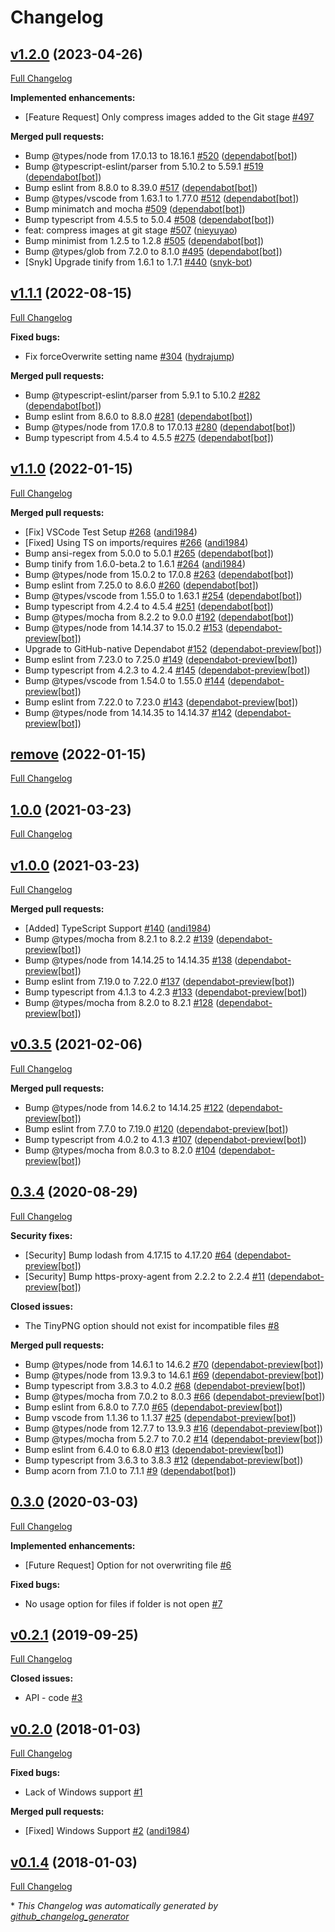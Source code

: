 # Changelog

## [v1.2.0](https://github.com/andi1984/vscode-tinypng/tree/v1.2.0) (2023-04-26)

[Full Changelog](https://github.com/andi1984/vscode-tinypng/compare/v1.1.1...v1.2.0)

**Implemented enhancements:**

- \[Feature Request\] Only compress images added to the Git stage [\#497](https://github.com/andi1984/vscode-tinypng/issues/497)

**Merged pull requests:**

- Bump @types/node from 17.0.13 to 18.16.1 [\#520](https://github.com/andi1984/vscode-tinypng/pull/520) ([dependabot[bot]](https://github.com/apps/dependabot))
- Bump @typescript-eslint/parser from 5.10.2 to 5.59.1 [\#519](https://github.com/andi1984/vscode-tinypng/pull/519) ([dependabot[bot]](https://github.com/apps/dependabot))
- Bump eslint from 8.8.0 to 8.39.0 [\#517](https://github.com/andi1984/vscode-tinypng/pull/517) ([dependabot[bot]](https://github.com/apps/dependabot))
- Bump @types/vscode from 1.63.1 to 1.77.0 [\#512](https://github.com/andi1984/vscode-tinypng/pull/512) ([dependabot[bot]](https://github.com/apps/dependabot))
- Bump minimatch and mocha [\#509](https://github.com/andi1984/vscode-tinypng/pull/509) ([dependabot[bot]](https://github.com/apps/dependabot))
- Bump typescript from 4.5.5 to 5.0.4 [\#508](https://github.com/andi1984/vscode-tinypng/pull/508) ([dependabot[bot]](https://github.com/apps/dependabot))
- feat: compress images at git stage [\#507](https://github.com/andi1984/vscode-tinypng/pull/507) ([nieyuyao](https://github.com/nieyuyao))
- Bump minimist from 1.2.5 to 1.2.8 [\#505](https://github.com/andi1984/vscode-tinypng/pull/505) ([dependabot[bot]](https://github.com/apps/dependabot))
- Bump @types/glob from 7.2.0 to 8.1.0 [\#495](https://github.com/andi1984/vscode-tinypng/pull/495) ([dependabot[bot]](https://github.com/apps/dependabot))
- \[Snyk\] Upgrade tinify from 1.6.1 to 1.7.1 [\#440](https://github.com/andi1984/vscode-tinypng/pull/440) ([snyk-bot](https://github.com/snyk-bot))

## [v1.1.1](https://github.com/andi1984/vscode-tinypng/tree/v1.1.1) (2022-08-15)

[Full Changelog](https://github.com/andi1984/vscode-tinypng/compare/v1.1.0...v1.1.1)

**Fixed bugs:**

- Fix forceOverwrite setting name [\#304](https://github.com/andi1984/vscode-tinypng/pull/304) ([hydrajump](https://github.com/hydrajump))

**Merged pull requests:**

- Bump @typescript-eslint/parser from 5.9.1 to 5.10.2 [\#282](https://github.com/andi1984/vscode-tinypng/pull/282) ([dependabot[bot]](https://github.com/apps/dependabot))
- Bump eslint from 8.6.0 to 8.8.0 [\#281](https://github.com/andi1984/vscode-tinypng/pull/281) ([dependabot[bot]](https://github.com/apps/dependabot))
- Bump @types/node from 17.0.8 to 17.0.13 [\#280](https://github.com/andi1984/vscode-tinypng/pull/280) ([dependabot[bot]](https://github.com/apps/dependabot))
- Bump typescript from 4.5.4 to 4.5.5 [\#275](https://github.com/andi1984/vscode-tinypng/pull/275) ([dependabot[bot]](https://github.com/apps/dependabot))

## [v1.1.0](https://github.com/andi1984/vscode-tinypng/tree/v1.1.0) (2022-01-15)

[Full Changelog](https://github.com/andi1984/vscode-tinypng/compare/remove...v1.1.0)

**Merged pull requests:**

- \[Fix\] VSCode Test Setup [\#268](https://github.com/andi1984/vscode-tinypng/pull/268) ([andi1984](https://github.com/andi1984))
- \[Fixed\] Using TS on imports/requires [\#266](https://github.com/andi1984/vscode-tinypng/pull/266) ([andi1984](https://github.com/andi1984))
- Bump ansi-regex from 5.0.0 to 5.0.1 [\#265](https://github.com/andi1984/vscode-tinypng/pull/265) ([dependabot[bot]](https://github.com/apps/dependabot))
- Bump tinify from 1.6.0-beta.2 to 1.6.1 [\#264](https://github.com/andi1984/vscode-tinypng/pull/264) ([andi1984](https://github.com/andi1984))
- Bump @types/node from 15.0.2 to 17.0.8 [\#263](https://github.com/andi1984/vscode-tinypng/pull/263) ([dependabot[bot]](https://github.com/apps/dependabot))
- Bump eslint from 7.25.0 to 8.6.0 [\#260](https://github.com/andi1984/vscode-tinypng/pull/260) ([dependabot[bot]](https://github.com/apps/dependabot))
- Bump @types/vscode from 1.55.0 to 1.63.1 [\#254](https://github.com/andi1984/vscode-tinypng/pull/254) ([dependabot[bot]](https://github.com/apps/dependabot))
- Bump typescript from 4.2.4 to 4.5.4 [\#251](https://github.com/andi1984/vscode-tinypng/pull/251) ([dependabot[bot]](https://github.com/apps/dependabot))
- Bump @types/mocha from 8.2.2 to 9.0.0 [\#192](https://github.com/andi1984/vscode-tinypng/pull/192) ([dependabot[bot]](https://github.com/apps/dependabot))
- Bump @types/node from 14.14.37 to 15.0.2 [\#153](https://github.com/andi1984/vscode-tinypng/pull/153) ([dependabot-preview[bot]](https://github.com/apps/dependabot-preview))
- Upgrade to GitHub-native Dependabot [\#152](https://github.com/andi1984/vscode-tinypng/pull/152) ([dependabot-preview[bot]](https://github.com/apps/dependabot-preview))
- Bump eslint from 7.23.0 to 7.25.0 [\#149](https://github.com/andi1984/vscode-tinypng/pull/149) ([dependabot-preview[bot]](https://github.com/apps/dependabot-preview))
- Bump typescript from 4.2.3 to 4.2.4 [\#145](https://github.com/andi1984/vscode-tinypng/pull/145) ([dependabot-preview[bot]](https://github.com/apps/dependabot-preview))
- Bump @types/vscode from 1.54.0 to 1.55.0 [\#144](https://github.com/andi1984/vscode-tinypng/pull/144) ([dependabot-preview[bot]](https://github.com/apps/dependabot-preview))
- Bump eslint from 7.22.0 to 7.23.0 [\#143](https://github.com/andi1984/vscode-tinypng/pull/143) ([dependabot-preview[bot]](https://github.com/apps/dependabot-preview))
- Bump @types/node from 14.14.35 to 14.14.37 [\#142](https://github.com/andi1984/vscode-tinypng/pull/142) ([dependabot-preview[bot]](https://github.com/apps/dependabot-preview))

## [remove](https://github.com/andi1984/vscode-tinypng/tree/remove) (2022-01-15)

[Full Changelog](https://github.com/andi1984/vscode-tinypng/compare/1.0.0...remove)

## [1.0.0](https://github.com/andi1984/vscode-tinypng/tree/1.0.0) (2021-03-23)

[Full Changelog](https://github.com/andi1984/vscode-tinypng/compare/v1.0.0...1.0.0)

## [v1.0.0](https://github.com/andi1984/vscode-tinypng/tree/v1.0.0) (2021-03-23)

[Full Changelog](https://github.com/andi1984/vscode-tinypng/compare/v0.3.5...v1.0.0)

**Merged pull requests:**

- \[Added\] TypeScript Support [\#140](https://github.com/andi1984/vscode-tinypng/pull/140) ([andi1984](https://github.com/andi1984))
- Bump @types/mocha from 8.2.1 to 8.2.2 [\#139](https://github.com/andi1984/vscode-tinypng/pull/139) ([dependabot-preview[bot]](https://github.com/apps/dependabot-preview))
- Bump @types/node from 14.14.25 to 14.14.35 [\#138](https://github.com/andi1984/vscode-tinypng/pull/138) ([dependabot-preview[bot]](https://github.com/apps/dependabot-preview))
- Bump eslint from 7.19.0 to 7.22.0 [\#137](https://github.com/andi1984/vscode-tinypng/pull/137) ([dependabot-preview[bot]](https://github.com/apps/dependabot-preview))
- Bump typescript from 4.1.3 to 4.2.3 [\#133](https://github.com/andi1984/vscode-tinypng/pull/133) ([dependabot-preview[bot]](https://github.com/apps/dependabot-preview))
- Bump @types/mocha from 8.2.0 to 8.2.1 [\#128](https://github.com/andi1984/vscode-tinypng/pull/128) ([dependabot-preview[bot]](https://github.com/apps/dependabot-preview))

## [v0.3.5](https://github.com/andi1984/vscode-tinypng/tree/v0.3.5) (2021-02-06)

[Full Changelog](https://github.com/andi1984/vscode-tinypng/compare/0.3.4...v0.3.5)

**Merged pull requests:**

- Bump @types/node from 14.6.2 to 14.14.25 [\#122](https://github.com/andi1984/vscode-tinypng/pull/122) ([dependabot-preview[bot]](https://github.com/apps/dependabot-preview))
- Bump eslint from 7.7.0 to 7.19.0 [\#120](https://github.com/andi1984/vscode-tinypng/pull/120) ([dependabot-preview[bot]](https://github.com/apps/dependabot-preview))
- Bump typescript from 4.0.2 to 4.1.3 [\#107](https://github.com/andi1984/vscode-tinypng/pull/107) ([dependabot-preview[bot]](https://github.com/apps/dependabot-preview))
- Bump @types/mocha from 8.0.3 to 8.2.0 [\#104](https://github.com/andi1984/vscode-tinypng/pull/104) ([dependabot-preview[bot]](https://github.com/apps/dependabot-preview))

## [0.3.4](https://github.com/andi1984/vscode-tinypng/tree/0.3.4) (2020-08-29)

[Full Changelog](https://github.com/andi1984/vscode-tinypng/compare/0.3.0...0.3.4)

**Security fixes:**

- \[Security\] Bump lodash from 4.17.15 to 4.17.20 [\#64](https://github.com/andi1984/vscode-tinypng/pull/64) ([dependabot-preview[bot]](https://github.com/apps/dependabot-preview))
- \[Security\] Bump https-proxy-agent from 2.2.2 to 2.2.4 [\#11](https://github.com/andi1984/vscode-tinypng/pull/11) ([dependabot-preview[bot]](https://github.com/apps/dependabot-preview))

**Closed issues:**

- The TinyPNG option should not exist for incompatible files [\#8](https://github.com/andi1984/vscode-tinypng/issues/8)

**Merged pull requests:**

- Bump @types/node from 14.6.1 to 14.6.2 [\#70](https://github.com/andi1984/vscode-tinypng/pull/70) ([dependabot-preview[bot]](https://github.com/apps/dependabot-preview))
- Bump @types/node from 13.9.3 to 14.6.1 [\#69](https://github.com/andi1984/vscode-tinypng/pull/69) ([dependabot-preview[bot]](https://github.com/apps/dependabot-preview))
- Bump typescript from 3.8.3 to 4.0.2 [\#68](https://github.com/andi1984/vscode-tinypng/pull/68) ([dependabot-preview[bot]](https://github.com/apps/dependabot-preview))
- Bump @types/mocha from 7.0.2 to 8.0.3 [\#66](https://github.com/andi1984/vscode-tinypng/pull/66) ([dependabot-preview[bot]](https://github.com/apps/dependabot-preview))
- Bump eslint from 6.8.0 to 7.7.0 [\#65](https://github.com/andi1984/vscode-tinypng/pull/65) ([dependabot-preview[bot]](https://github.com/apps/dependabot-preview))
- Bump vscode from 1.1.36 to 1.1.37 [\#25](https://github.com/andi1984/vscode-tinypng/pull/25) ([dependabot-preview[bot]](https://github.com/apps/dependabot-preview))
- Bump @types/node from 12.7.7 to 13.9.3 [\#16](https://github.com/andi1984/vscode-tinypng/pull/16) ([dependabot-preview[bot]](https://github.com/apps/dependabot-preview))
- Bump @types/mocha from 5.2.7 to 7.0.2 [\#14](https://github.com/andi1984/vscode-tinypng/pull/14) ([dependabot-preview[bot]](https://github.com/apps/dependabot-preview))
- Bump eslint from 6.4.0 to 6.8.0 [\#13](https://github.com/andi1984/vscode-tinypng/pull/13) ([dependabot-preview[bot]](https://github.com/apps/dependabot-preview))
- Bump typescript from 3.6.3 to 3.8.3 [\#12](https://github.com/andi1984/vscode-tinypng/pull/12) ([dependabot-preview[bot]](https://github.com/apps/dependabot-preview))
- Bump acorn from 7.1.0 to 7.1.1 [\#9](https://github.com/andi1984/vscode-tinypng/pull/9) ([dependabot[bot]](https://github.com/apps/dependabot))

## [0.3.0](https://github.com/andi1984/vscode-tinypng/tree/0.3.0) (2020-03-03)

[Full Changelog](https://github.com/andi1984/vscode-tinypng/compare/v0.2.1...0.3.0)

**Implemented enhancements:**

- \[Future Request\] Option for not overwriting file [\#6](https://github.com/andi1984/vscode-tinypng/issues/6)

**Fixed bugs:**

- No usage option for files if folder is not open [\#7](https://github.com/andi1984/vscode-tinypng/issues/7)

## [v0.2.1](https://github.com/andi1984/vscode-tinypng/tree/v0.2.1) (2019-09-25)

[Full Changelog](https://github.com/andi1984/vscode-tinypng/compare/v0.2.0...v0.2.1)

**Closed issues:**

- API - code [\#3](https://github.com/andi1984/vscode-tinypng/issues/3)

## [v0.2.0](https://github.com/andi1984/vscode-tinypng/tree/v0.2.0) (2018-01-03)

[Full Changelog](https://github.com/andi1984/vscode-tinypng/compare/v0.1.4...v0.2.0)

**Fixed bugs:**

- Lack of Windows support  [\#1](https://github.com/andi1984/vscode-tinypng/issues/1)

**Merged pull requests:**

- \[Fixed\] Windows Support [\#2](https://github.com/andi1984/vscode-tinypng/pull/2) ([andi1984](https://github.com/andi1984))

## [v0.1.4](https://github.com/andi1984/vscode-tinypng/tree/v0.1.4) (2018-01-03)

[Full Changelog](https://github.com/andi1984/vscode-tinypng/compare/b72e562f45cb2a7cb77f30ecb1a92b25786c8f40...v0.1.4)



\* *This Changelog was automatically generated by [github_changelog_generator](https://github.com/github-changelog-generator/github-changelog-generator)*
